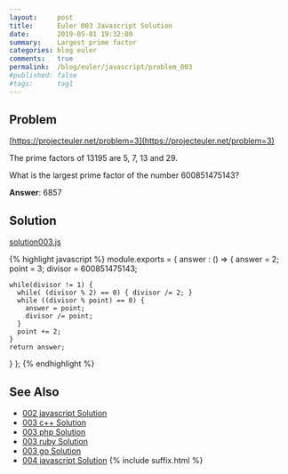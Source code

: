 ```yaml
---
layout:     post
title:      Euler 003 Javascript Solution
date:       2019-05-01 19:32:00
summary:    Largest prime factor
categories: blog euler
comments:   true
permalink:  /blog/euler/javascript/problem_003
#published: false
#tags:      tag1
---
```


## Problem

[https://projecteuler.net/problem=3](https://projecteuler.net/problem=3)

The prime factors of 13195 are 5, 7, 13 and 29.

What is the largest prime factor of the number 600851475143?

**Answer**:  6857

## Solution

[solution003.js](https://gitlab.com/tvarley/euler/blob/master/javascript/src/euler/solution003.js)

{% highlight javascript %}
module.exports = {
  answer : () => {
    answer = 2;
    point = 3;
    divisor = 600851475143;

    while(divisor != 1) {
      while( (divisor % 2) == 0) { divisor /= 2; }
      while ((divisor % point) == 0) {
        answer = point;
        divisor /= point;
      }
      point += 2;
    }
    return answer;
  }
};
{% endhighlight %}

## See Also
* [002 javascript Solution]({{site.baseurl}}/blog/euler/javascript/problem_002)
* [003 c++ Solution]({{site.baseurl}}/blog/euler/cpp/problem_003)
* [003 php Solution]({{site.baseurl}}/blog/euler/php/problem_003)
* [003 ruby Solution]({{site.baseurl}}/blog/euler/ruby/problem_003)
* [003 go Solution]({{site.baseurl}}/blog/euler/go/problem_003)
* [004 javascript Solution]({{site.baseurl}}/blog/euler/javascript/problem_004)
{% include suffix.html %}
